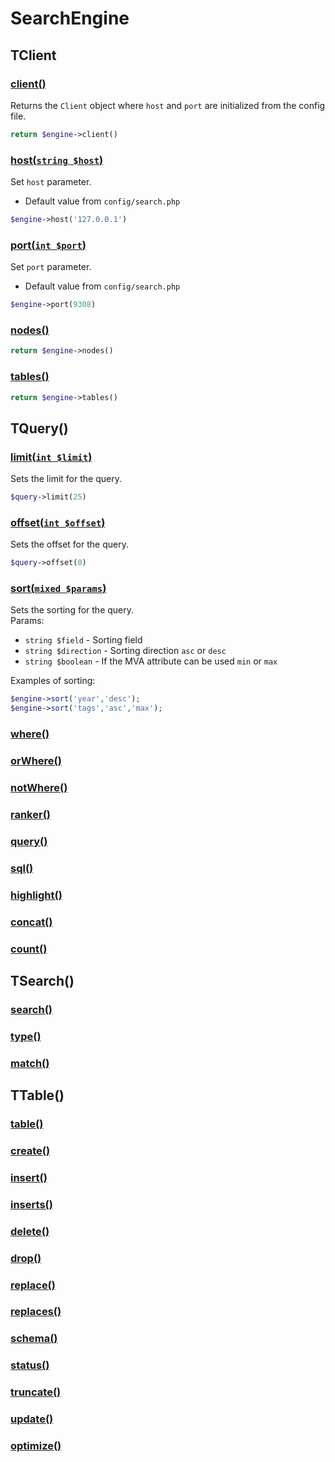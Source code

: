 # SearchEngine

## TClient

### [client()]()
Returns the `Client` object where `host` and `port` are initialized from the config file.
```php
return $engine->client()
```

### [host(`string $host`)]()
Set `host` parameter.
* Default value from `config/search.php`
```php
$engine->host('127.0.0.1')
```
### [port(`int $port`)]()
Set `port` parameter.
* Default value from `config/search.php`
```php
$engine->port(9308)
```
### [nodes()]()
```php
return $engine->nodes()
```
### [tables()]()
```php
return $engine->tables()
```

## TQuery()

### [limit(`int $limit`)]()
Sets the limit for the query.
```php
$query->limit(25)
```
### [offset(`int $offset`)]()
Sets the offset for the query.
```php
$query->offset(0)
```
### [sort(`mixed $params`)]()
Sets the sorting for the query.
<br>
Params:
* `string $field` - Sorting field
* `string $direction` - Sorting direction `asc` or `desc`
* `string $boolean` - If the MVA attribute can be used `min` or `max`

Examples of sorting:
```php
$engine->sort('year','desc');
$engine->sort('tags','asc','max');
```
### [where()]()
### [orWhere()]()
### [notWhere()]()
### [ranker()]()
### [query()]()
### [sql()]()
### [highlight()]()
### [concat()]()
### [count()]()

## TSearch()

### [search()]()
### [type()]()
### [match()]()

## TTable()

### [table()]()
### [create()]()
### [insert()]()
### [inserts()]()
### [delete()]()
### [drop()]()
### [replace()]()
### [replaces()]()
### [schema()]()
### [status()]()
### [truncate()]()
### [update()]()
### [optimize()]()